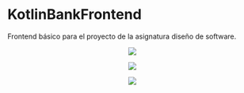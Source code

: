 # KotlinBankFrontend

Frontend básico para el proyecto de la asignatura diseño de software.

<p align="center">
  <img src="https://i.imgur.com/VnOUk1t.png">
</p>

<p align="center">
  <img src="https://i.imgur.com/7Tygej6.png">
</p>

<p align="center">
  <img src="https://i.imgur.com/8MrNnIb.png">
</p>

